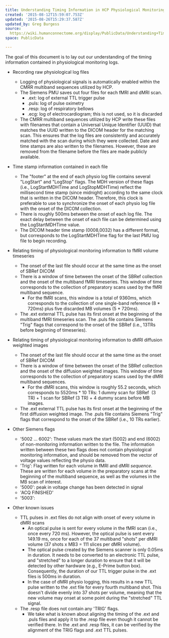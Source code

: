 ```yaml
---
title: Understanding Timing Information in HCP Physiological Monitoring Files
created: '2015-08-12T15:59:07.753Z'
updated: '2015-08-26T15:29:37.587Z'
updated_by: Greg Burgess
source: 
  https://wiki.humanconnectome.org/display/PublicData/Understanding+Timing+Information+in+HCP+Physiological+Monitoring+Files
space: PublicData

---
```

The goal of this document is to lay out our understanding of the timing information contained in physiological monitoring logs.

* Recording raw physiological log files
	+ Logging of physiological signals is automatically enabled within the CMRR multiband sequences utilized by HCP.
	+ The Siemens PMU saves out four files for each fMRI and dMRI scan.
		- .ext: log of external TTL trigger pulse
		- .puls: log of pulse oximetry
		- .resp: log of respiratory bellows
		- .ecg: log of electrocardiogram; this is not used, so it is discarded
	+ The CMRR multiband sequences utilized by HCP write these files with filenames that contain a Universal Unique Identifier (UUID) that matches the UUID written to the DICOM header for the matching scan. This ensures that the log files are consistently and accurately matched with the scan during which they were collected. Date and time stamps are also written to the filenames. However, these are removed from the filename before the files are made publicly available.
* Time stamp information contained in each file
	+ The "footer" at the end of each physio log file contains several "LogStart" and "LogStop" flags. The MDH version of these flags (i.e., LogStartMDHTime and LogStopMDHTime) reflect the millisecond time stamp (since midnight) according to the same clock that is written in the DICOM header. Therefore, this clock is preferable to use to synchronize the onset of each physio log file with the onset of the DICOM collection.
	+ There is roughly 500ms between the onset of each log file. The exact delay between the onset of each file can be determined using the LogStartMDHTime value.
	+ The DICOM header time stamp (0008,0032) has a different format, but corresponds to the LogStartMDHTime flag for the last PMU log file to begin recording.
* Relating timing of physiological monitoring information to fMRI volume timeseries
	+ The onset of the last file should occur at the same time as the onset of SBRef DICOM
	+ There is a window of time between the onset of the SBRef collection and the onset of the multiband fMRI timeseries. This window of time corresponds to the collection of preparatory scans used by the fMRI multiband sequence.
		- For the fMRI scans, this window is a total of 9360ms, which corresponds to the collection of one single-band reference (8 \* 720ms) plus five discarded MB volumes (5 \* 720ms).
	+ The .ext external TTL pulse has its first onset at the beginning of the multiband fMRI timeseries scan. The .puls file contains Siemens "Trig" flags that correspond to the onset of the SBRef (i.e., 13TRs before beginning of timeseries).
* Relating timing of physiological monitoring information to dMRI diffusion weighted images
	+ The onset of the last file should occur at the same time as the onset of SBRef DICOM
	+ There is a window of time between the onset of the SBRef collection and the onset of the diffusion weighted images. This window of time corresponds to the collection of preparatory scans used by the dMRI multiband sequences.
		- For the dMRI scans, this window is roughly 55.2 seconds, which corresponds to 5520ms \* 10 TRs: 1 dummy scan for SBRef  (3 TR) + 1 scan for SBRef (3 TR) + 4 dummy scans before MB images.
	+ The .ext external TTL pulse has its first onset at the beginning of the first diffusion weighted image. The .puls file contains Siemens "Trig" flags that correspond to the onset of the SBRef (i.e., 10 TRs earlier).
* Other Siemens flags
	+ '5002 ... 6002': These values mark the start (5002) and end (6002) of non-monitoring information written to the file. The information written between these two flags does not contain physiological monitoring information, and should be removed from the vector of voltage values reflecting the physio data.
	+ 'Trig': Flag written for each volume in fMRI and dMRI *sequence*. These are written for each volume in the preparatory scans at the beginning of the multiband sequence, as well as the volumes in the MB scan of interest.
	+ '5000': peak in voltage change has been detected in signal
	+ 'ACQ FINISHED'
	+ '5003':
* Other known issues  

	+ TTL pulses in .ext files do not align with onset of every volume in dMRI scans
		- An optical pulse is sent for every volume in the fMRI scan (i.e., once every 720 ms). However, the optical pulse is sent every 149.19 ms, once for each of the 37 multiband "shots" per dMRI volume (37 shots x MB3 = 111 slices per dMRI volume).
		- The optical pulse created by the Siemens scanner is only 0.05ms in duration. It needs to be converted to an electronic TTL pulse, and "stretched" to a longer duration to ensure that it will be detected by other hardware (e.g., E-Prime button box). Consequently, the duration of our TTL trigger pulse in the .ext files is 500ms in duration.
		- In the case of dMRI physio logging, this results in a new TTL pulse written to the .ext file for every fourth multiband shot. This doesn't divide evenly into 37 shots per volume, meaning that the new volume may onset at some point during the "stretched" TTL signal.
	+ The .resp file does not contain any 'TRIG' flags.
		- We take what is known about aligning the timing of the .ext and .puls files and apply it to the .resp file even though it cannot be verified there. In the .ext and .resp files, it can be verified by the alignment of the TRIG flags and .ext TTL pulses.

 


